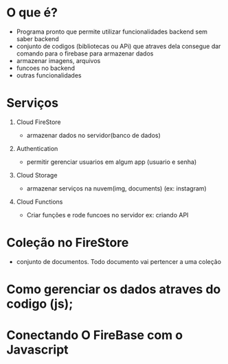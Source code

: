 # O que é?

- Programa pronto que permite utilizar funcionalidades backend sem saber backend
- conjunto de codigos (bibliotecas ou APi) que atraves dela consegue dar comando para o firebase para armazenar dados
- armazenar imagens, arquivos
- funcoes no backend
- outras funcionalidades

# Serviços 

1. Cloud FireStore
    - armazenar dados no servidor(banco de dados)

2. Authentication
    - permitir gerenciar usuarios em algum app (usuario e senha)

3. Cloud Storage
    - armazenar serviços na nuvem(img, documents) (ex: instagram)

4. Cloud Functions
    - Criar funções e rode funcoes no servidor
        ex: criando API

# Coleção no FireStore
- conjunto de documentos. Todo documento vai pertencer a uma coleção 

# Como gerenciar os dados atraves do codigo (js);

# Conectando O FireBase com o Javascript